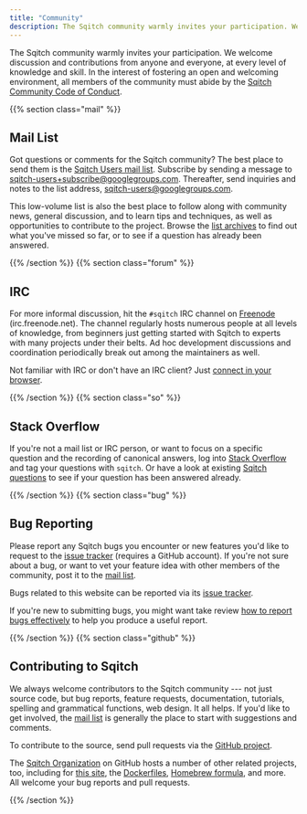 ```yaml
---
title: "Community"
description: The Sqitch community warmly invites your participation. We welcome discussion and contributions from anyone and everyone, at every level of knowledge and skill.
---
```


The Sqitch community warmly invites your participation. We welcome discussion
and contributions from anyone and everyone, at every level of knowledge and
skill. In the interest of fostering an open and welcoming environment, all
members of the community must abide by the [Sqitch Community Code of
Conduct](/coc/).

{{% section class="mail" %}}

Mail List
---------

Got questions or comments for the Sqitch community? The best place to send them
is the [Sqitch Users mail list][list]. Subscribe by sending a message to
[sqitch-users+subscribe@googlegroups.com][subscribe]. Thereafter, send inquiries and notes to
the list address, [sqitch-users@googlegroups.com][post].

This low-volume list is also the best place to follow along with community news,
general discussion, and to learn tips and techniques, as well as opportunities
to contribute to the project. Browse the [list archives][list] to find out what
you've missed so far, or to see if a question has already been answered.

 [list]: https://groups.google.com/group/sqitch-users "Sqitch Users mail list"
 [subscribe]: mailto:sqitch-users+subscribe@googlegroups.com "Subscribe to sqitch-users"
 [post]: mailto:sqitch-users@googlegroups.com "Post to sqitch-users"

{{% /section %}}
{{% section class="forum" %}}

IRC
---

For more informal discussion, hit the `#sqitch` IRC channel on [Freenode]
(irc.freenode.net). The channel regularly hosts numerous people at all levels of
knowledge, from beginners just getting started with Sqitch to experts with many
projects under their belts. Ad hoc development discussions and coordination
periodically break out among the maintainers as well.

Not familiar with IRC or don't have an IRC client? Just [connect in your browser].

  [Freenode]: https://freenode.net
    "freenode.net - Supporting Free and Open Source Software Communities since 1998"
  [connect in your browser]: https://webchat.freenode.net/?randomnick=1&channels=%23sqitch
    "Chat on the #sqitch channel now"

{{% /section %}}
{{% section class="so" %}}

Stack Overflow
--------------

If you're not a mail list or IRC person, or want to focus on a specific question
and the recording of canonical answers, log into [Stack Overflow] and tag your
questions with `sqitch`. Or have a look at existing [Sqitch questions] to see if
your question has been answered already.

[Stack Overflow]: https://stackoverflow.com/
[Sqitch questions]: https://stackoverflow.com/questions/tagged/sqitch
  "Stack Overflow: “Questions tagged [sqitch]”"

{{% /section %}}
{{% section class="bug" %}}

Bug Reporting
-------------

Please report any Sqitch bugs you encounter or new features you'd like to
request to the [issue tracker][sqitch-issues] \(requires a GitHub account). If
you're not sure about a bug, or want to vet your feature idea with other members
of the community, post it to the [mail list].

Bugs related to this website can be reported via its
[issue tracker][site-issues].

If you're new to submitting bugs, you might want take review [how to report bugs
effectively][guide] to help you produce a useful report.

  [sqitch-issues]: https://github.com/sqitchers/sqitch/issues
  [mail list]: #mail-list
  [site-issues]: https://github.com/sqitchers/sqitch.org/issues
  [guide]: https://www.chiark.greenend.org.uk/~sgtatham/bugs.html

{{% /section %}}
{{% section class="github" %}}

Contributing to Sqitch
----------------------

We always welcome contributors to the Sqitch community --- not just source code,
but bug reports, feature requests, documentation, tutorials, spelling and
grammatical functions, web design. It all helps. If you'd like to get involved,
the [mail list] is generally the place to start with suggestions and comments.

To contribute to the source, send pull requests via the [GitHub project].

The [Sqitch Organization] on GitHub hosts a number of other related projects, too,
including for [this site], the [Dockerfiles], [Homebrew formula], and more.
All welcome your bug reports and pull requests.

  [mail list]: #mail-list
  [GitHub project]: https://github.com/sqitchers/sqitch/ "Sqitch on GitHub"
  [Sqitch Organization]: https://github.com/sqitchers/ "Sqitch Organization on GitHub"
  [this site]: https://github.com/sqitchers/sqitch/ "sqitch.org on GitHub"
  [Dockerfiles]: https://github.com/sqitchers/docker-sqitch
    "Docker Image packaging for Sqitch"
  [Homebrew formula]: https://github.com/sqitchers/homebrew-sqitch
    "Homebrew Formulas for Sqitch"

{{% /section %}}
